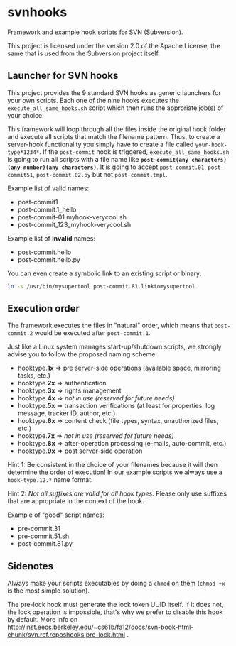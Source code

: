 # svnhooks
Framework and example hook scripts for SVN (Subversion).

This project is licensed under the version 2.0 of the Apache License, the same that is used from the Subversion project itself.

## Launcher for SVN hooks
This project provides the 9 standard SVN hooks as generic launchers for your own scripts. Each one of the nine hooks executes the `execute_all_same_hooks.sh` script which then runs the approriate job(s) of your choice.

This framework will loop through all the files inside the original hook folder and execute all scripts that match the filename pattern. Thus, to create a server-hook functionality you simply have to create a file called `your-hook-type*1234*`. If the `post-commit` hook is triggered, `execute_all_same_hooks.sh` is going to run all scripts with a file name like **`post-commit(any characters)(any number)(any characters)`**. It is going to accept `post-commit.01`, `post-commit51`, `post-commit.02.py` but not `post-commit.tmpl`.

Example list of valid names:
* post-commit1
* post-commit.1_hello
* post-commit-01.myhook-verycool.sh
* post-commit_123_myhook-verycool.sh

Example list of **invalid** names:
* post-commit.hello
* post-commit.hello.py

You can even create a symbolic link to an existing script or binary:
```sh
ln -s /usr/bin/mysupertool post-commit.81.linktomysupertool
```

## Execution order
The framework executes the files in "natural" order, which means that `post-commit.2` would be executed after `post-commit.1`.

Just like a Linux system manages start-up/shutdown scripts, we strongly advise you to follow the proposed naming scheme:
* hooktype.**1x** => pre server-side operations (available space, mirroring tasks, etc.)
* hooktype.**2x** => authentication
* hooktype.**3x** => rights management
* hooktype.**4x** => _not in use (reserved for future needs)_
* hooktype.**5x** => transaction verifications (at least for properties: log message, tracker ID, author, etc.)
* hooktype.**6x** => content check (file types, syntax, unauthorized files, etc.)
* hooktype.**7x** => _not in use (reserved for future needs)_
* hooktype.**8x** => after-operation processing (e-mails, auto-commit, etc.)
* hooktype.**9x** => post server-side operation

Hint 1: Be consistent in the choice of your filenames because it will then determine the order of execution! In our example scripts we always use a `hook-type.12.*` name format.

Hint 2: _Not all suffixes are valid for all hook types._ Please only use suffixes that are appropriate in the context of the hook.

Example of "good" script names:
* pre-commit.31
* pre-commit.51.sh
* post-commit.81.py

## Sidenotes
Always make your scripts executables by doing a `chmod` on them (`chmod +x` is the most simple solution).

The pre-lock hook must generate the lock token UUID itself. If it does not, the lock operation is impossible, that's why we prefer to disable this hook by default. More info on http://inst.eecs.berkeley.edu/~cs61b/fa12/docs/svn-book-html-chunk/svn.ref.reposhooks.pre-lock.html .
